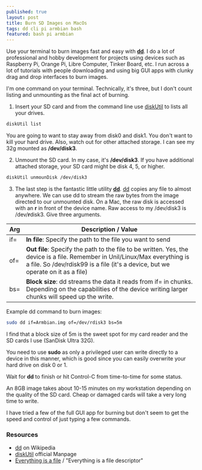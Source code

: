 ```yaml
---
published: true
layout: post
title: Burn SD Images on MacOs
tags: dd cli pi armbian bash
featured: bash pi armbian
---
```


Use your terminal to burn images fast and easy with **[dd]**. I do a lot of professional and hobby development for projects using devices such as Raspberry Pi, Orange Pi, Libre Computer, Tinker Board, etc. I run across a lot of tutorials with people downloading and using big GUI apps with clunky drag and drop interfaces to burn images.

I'm one command on your terminal. Technically, it's three, but I don't count listing and unmounting as the final act of burning.

1. Insert your SD card and from the command line use [diskUtil] to lists all your drives.

```bash
diskUtil list
```
<script src="https://gist.github.com/cjimti/059b841f492506936f2950c463b46d50.js"></script>

You are going to want to stay away from disk0 and disk1. You don't want to kill your hard drive. Also, watch out for other attached storage. I can see my 32g mounted as **/dev/disk3**.

2. Unmount the SD card. In my case, it's **/dev/disk3**. If you have additional attached storage, your SD card might be disk 4, 5, or higher.

```bash
diskUtil unmounDisk /dev/disk3
```

3. The last step is the fantastic little utility **[dd]**. [dd] copies any file to almost anywhere. We can use dd to stream the raw bytes from the image directed to our unmounted disk. On a Mac, the raw disk is accessed with an **r** in front of the device name. Raw access to my /dev/disk3 is /dev/**r**disk3. Give three arguments.

| Arg | Description / Value |
| --- | ---------------- |
| if= | **In file**: Specify the path to the file you want to send |
| of= | **Out file**: Specify the path to the file to be written. Yes, the device is a file. Remember in Unil/Linux/Max everything is a file. So /dev/rdisk99 is a file (it's a device, but we operate on it as a file) |
| bs= | **Block size**: dd streams the data it reads from if= in chunks. Depending on the capabilities of the device writing larger chunks will speed up the write. |

Example dd command to burn images:

```bash
sudo dd if=Armbian.img of=/dev/rdisk3 bs=5m
```

I find that a block size of 5m is the sweet spot for my card reader and the SD cards I use (SanDisk Ultra 32G).

You need to use **sudo** as only a privileged user can write directly to a device in this manner, which is good since you can easily overwrite your hard drive on disk 0 or 1.

Wait for **dd** to finish or hit Control-C from time-to-time for some status.

An 8GB image takes about 10-15 minutes on my workstation depending on the quality of the SD card. Cheap or damaged cards will take a very long time to write.

I have tried a few of the full GUI app for burning but don't seem to get the speed and control of just typing a few commands.

### Resources

- [dd] on Wikipedia
- [diskUtil] official Manpage
- [Everything is a file] / "Everything is a file descriptor"

[Everything is a file]: https://en.wikipedia.org/wiki/Everything_is_a_file
[dd]: https://en.wikipedia.org/wiki/Dd_(Unix)
[diskUtil]: https://developer.apple.com/legacy/library/documentation/Darwin/Reference/ManPages/man8/diskutil.8.html